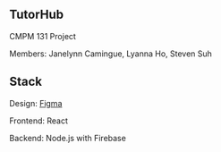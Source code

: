 ## TutorHub
CMPM 131 Project

Members: Janelynn Camingue, Lyanna Ho, Steven Suh

## Stack
Design: [Figma](https://www.figma.com/file/QgzacPd5z7j5gHscnZSNjonv/Tutor-Hub)

Frontend: React

Backend: Node.js with Firebase
